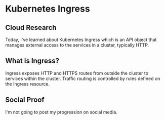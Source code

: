 # Kubernetes Ingress
## Cloud Research
Today, I've learned about Kubernetes Ingress which is an API object that manages external access to the services in a cluster, typically HTTP.

## __What is Ingress?__
Ingress exposes HTTP and HTTPS routes from outside the cluster to services within the cluster. Traffic routing is controlled by rules defined on the Ingress resource.

## Social Proof
I'm not going to post my progression on social media.